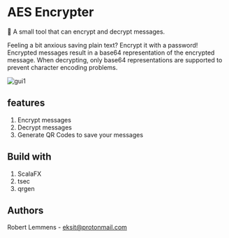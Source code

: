 # AES Encrypter
:speak_no_evil: A small tool that can encrypt and decrypt messages.

Feeling a bit anxious saving plain text? Encrypt it with a password! Encrypted messages result in a base64 representation of the encrypted message.
When decrypting, only base64 representations are supported to prevent character encoding problems.

![gui1](https://raw.githubusercontent.com/RobertLemmens/AES-Encrypter/master/src/main/resources/readme/Screenshot_20180415_214235.png)

## features
1. Encrypt messages
2. Decrypt messages
3. Generate QR Codes to save your messages

## Build with
1. ScalaFX
2. tsec
3. qrgen

## Authors
Robert Lemmens - eksit@protonmail.com
